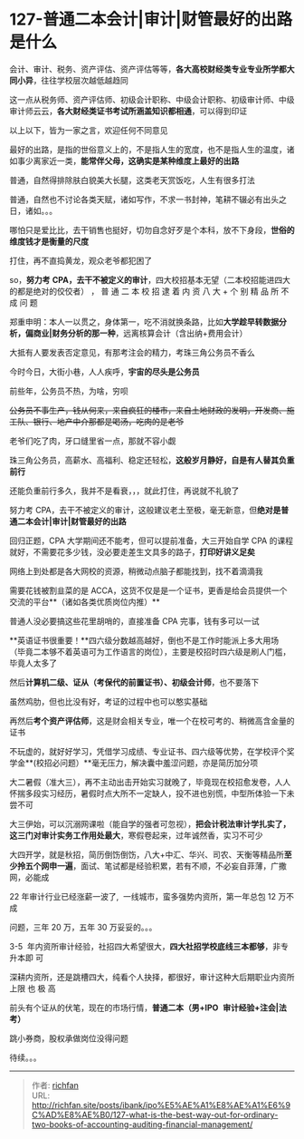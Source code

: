 # 127-普通二本会计|审计|财管最好的出路是什么

会计、审计、税务、资产评估、资产评估等等，**各大高校财经类专业专业所学都大同小异**，往往学校层次越低越趋同

这一点从税务师、资产评估师、初级会计职称、中级会计职称、初级审计师、中级审计师云云，**各大财经类证书考试所涵盖知识都相通**，可以得到印证

以上以下，皆为一家之言，欢迎任何不同意见

最好的出路，是指的世俗意义上的，不是指人生的宽度，也不是指人生的温度，诸如事少离家近一类，**能常伴父母，这确实是某种维度上最好的出路**

普通，自然得排除肤白貌美大长腿，这类老天赏饭吃，人生有很多打法

普通，自然也不讨论各类天赋，诸如写作，不求一书封神，笔耕不辍必有出头之日，诸如。。。

哪怕只是爱比比，去干销售也挺好，切勿自念好歹是个本科，放不下身段，**世俗的维度钱才是衡量的尺度**

打住，再不直捣黄龙，观众老爷都犯困了

  

so，**努力考** **CPA，去干不被定义的审计**，四大校招基本无望（二本校招能进四大的都是绝对的佼佼者） ， 普 通 二 本 校 招 逮 着 内 资 八 大 + 个 别 精 品 所 不 成 问 题

郑重申明：本人一以贯之，身体第一，吃不消就换条路，比如**大学趁早转数据分析，偏商业|财务分析的那一种**，远离核算会计（含出纳+费用会计）

大抵有人要发表否定意见，有那考注会的精力，考珠三角公务员不香么

今时今日，大街小巷，人人疾呼，**宇宙的尽头是公务员**

前些年，公务员不热，为啥，穷呗

~~公务员不事生产，钱从何来，来自疯狂的楼市，来自土地财政的发明，开发商、施工队、银行、地产中介那都是喝汤，吃肉的是老爷~~

老爷们吃了肉，牙口缝里省一点，那就不容小觑

珠三角公务员，高薪水、高福利、稳定还轻松，**这般岁月静好，自是有人替其负重前行**

还能负重前行多久，我并不是看衰，，，就此打住，再说就不礼貌了

  

努力考 CPA，去干不被定义的审计，这般建议老土至极，毫无新意，但**绝对是普通二本会计|审计|财管最好的出路**

回归正题，CPA 大学期间还不能考，但可以提前准备，大三开始自学 CPA 的课程就好，不需要花多少钱，没必要走差生文具多的路子，**打印好讲义足矣**

网络上到处都是各大网校的资源，稍微动点脑子都能找到，找不着滴滴我

需要花钱被割韭菜的是 ACCA，这货不仅是是一个证书，更香是给会员提供一个交流的平台**（诸如各类优质岗位内推）**

普通人没必要搞这些花里胡哨的，直接准备 CPA 完事，钱有多可以一试

**英语证书很重要！**四六级分数越高越好，倒也不是工作时能派上多大用场（毕竟二本够不着英语可为工作语言的岗位），主要是校招时四六级是刷人门槛，毕竟人太多了

然后**计算机二级、证从（考保代的前置证书）、初级会计师**，也不要落下

虽然鸡肋，但也比没有好，考证的过程中也可以憨实基础

再然后**考个资产评估师**，这是财会相关专业，唯一个在校可考的、稍微高含金量的证书

  

不玩虚的，就好好学习，凭借学习成绩、专业证书、四六级等优势，在学校评个奖学金**(校招必问题）**毫无压力，解决囊中羞涩问题，亦是简历加分项

大二暑假（准大三），再不主动出击开始实习就晚了，毕竟现在校招愈发卷，人人怀揣多段实习经历，暑假时点大所不一定缺人，投不进也别慌，中型所体验一下未尝不可

大三伊始，可以沉溺网课啦（能自学的强者可忽视），**把会计税法审计学扎实了，这三门对审计实务工作用处最大**，寒假卷起来，过年诚然香，实习不可少

大四开学，就是秋招，简历倒饬倒饬，八大+中汇、华兴、司农、天衡等精品所**至少拎五个网申一遍**，面试、笔试都是经验积累，若有不顺，不必妄自菲薄，广撒网，必能成

22 年审计行业已经涨薪一波了,  一线城市，蛮多强势内资所，第一年总包 12 万不成

问题，三年 20 万，五年 30 万妥妥的。。。

3-5  年内资所审计经验，社招四大希望很大，**四大社招学校底线三本都够**，非专升本即 可

  

深耕内资所，还是跳槽四大，纯看个人抉择，都很好，审计这种大后期职业内资所上限 也 极 高

前头有个证从的伏笔，现在的市场行情，**普通二本（男+IPO**  **审计经验+注会|法考）**

跳小券商，股权承做岗位没得问题

待续。。。

---

> 作者: [richfan](https://richfan.site/)  
> URL: http://richfan.site/posts/ibank/ipo%E5%AE%A1%E8%AE%A1%E6%9C%AD%E8%AE%B0/127-what-is-the-best-way-out-for-ordinary-two-books-of-accounting-auditing-financial-management/  

